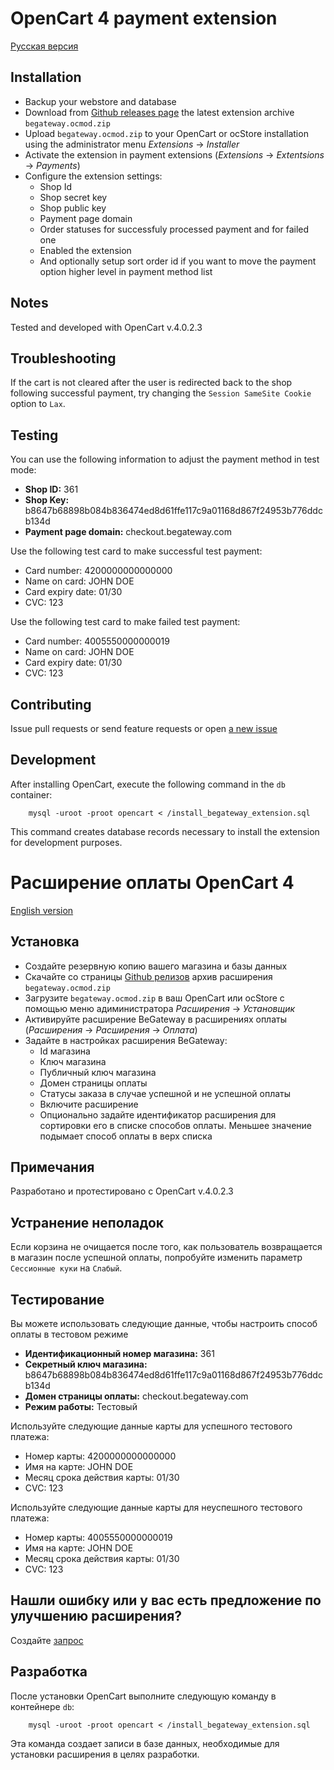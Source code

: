 # OpenCart 4 payment extension

[Русская версия](#Расширение-оплаты-opencart-4)

## Installation

* Backup your webstore and database
* Download from [Github releases page](https://github.com/begateway/opencart-4-payment-extension/releases) the latest extension archive `begateway.ocmod.zip`
* Upload `begateway.ocmod.zip` to your OpenCart or ocStore installation using the administrator menu _Extensions_ -> _Installer_
* Activate the extension in payment extensions (_Extensions_ -> _Extentsions_ -> _Payments_)
* Configure the extension settings:
  * Shop Id
  * Shop secret key
  * Shop public key
  * Payment page domain
  * Order statuses for successfuly processed payment and for failed one
  * Enabled the extension
  * And optionally setup sort order id if you want to move the payment
    option higher level in payment method list

## Notes

Tested and developed with OpenCart v.4.0.2.3

## Troubleshooting

If the cart is not cleared after the user is redirected back to the shop following successful payment, try changing the `Session SameSite Cookie` option to `Lax`.

## Testing

You can use the following information to adjust the payment method in test mode:

  * __Shop ID:__ 361
  * __Shop Key:__ b8647b68898b084b836474ed8d61ffe117c9a01168d867f24953b776ddcb134d
  * __Payment page domain:__ checkout.begateway.com

Use the following test card to make successful test payment:

  * Card number: 4200000000000000
  * Name on card: JOHN DOE
  * Card expiry date: 01/30
  * CVC: 123

Use the following test card to make failed test payment:

  * Card number: 4005550000000019
  * Name on card: JOHN DOE
  * Card expiry date: 01/30
  * CVC: 123

## Contributing

Issue pull requests or send feature requests or open [a new issue]( https://github.com/begateway/opencart-4-payment-extension/issues/new)

## Development

After installing OpenCart, execute the following command in the `db` container:

        mysql -uroot -proot opencart < /install_begateway_extension.sql

This command creates database records necessary to install the extension for development purposes.

# Расширение оплаты OpenCart 4

[English version](#opencart-4-payment-extension)

## Установка

* Создайте резервную копию вашего магазина и базы данных
* Скачайте со страницы [Github релизов](https://github.com/begateway/opencart-4-payment-extension/releases) архив расширения `begateway.ocmod.zip` 
* Загрузите `begateway.ocmod.zip` в ваш OpenCart или ocStore с помощью меню адиминистратора _Расширения_ -> _Установщик_
* Активируйте расширение BeGateway в расширениях оплаты (_Расширения_ -> _Расширения_ -> _Оплата_)
* Задайте в настройках расширения BeGateway:
  * Id магазина
  * Ключ магазина
  * Публичный ключ магазина
  * Домен страницы оплаты
  * Статусы заказа в случае успешной и не успешной оплаты
  * Включите расширение
  * Опционально задайте идентификатор расширения для сортировки его в списке способов оплаты. Меньшее значение подымает способ оплаты в верх списка

## Примечания

Разработано и протестировано с OpenCart v.4.0.2.3

## Устранение неполадок

Если корзина не очищается после того, как пользователь возвращается в магазин после успешной оплаты, попробуйте изменить параметр `Сессионные куки` на `Слабый`.

## Тестирование

Вы можете использовать следующие данные, чтобы настроить способ оплаты в тестовом режиме

  * __Идентификационный номер магазина:__ 361
  * __Секретный ключ магазина:__ b8647b68898b084b836474ed8d61ffe117c9a01168d867f24953b776ddcb134d
  * __Домен страницы оплаты:__ checkout.begateway.com
  * __Режим работы:__ Тестовый

Используйте следующие данные карты для успешного тестового платежа:

  * Номер карты: 4200000000000000
  * Имя на карте: JOHN DOE
  * Месяц срока действия карты: 01/30
  * CVC: 123

Используйте следующие данные карты для неуспешного тестового платежа:

  * Номер карты: 4005550000000019
  * Имя на карте: JOHN DOE
  * Месяц срока действия карты: 01/30
  * CVC: 123

## Нашли ошибку или у вас есть предложение по улучшению расширения?

Создайте [запрос](https://github.com/begateway/opencart-4-payment-extension/issues/new)

## Разработка

После установки OpenCart выполните следующую команду в контейнере `db`:

        mysql -uroot -proot opencart < /install_begateway_extension.sql

Эта команда создает записи в базе данных, необходимые для установки расширения в целях разработки.
